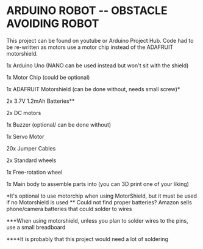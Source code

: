 # ARDUINO ROBOT -- OBSTACLE AVOIDING ROBOT

  This project can be found on youtube or Arduino Project Hub. Code had to be re-written as motors use a motor chip instead of the ADAFRUIT
motorshield.

1x Arduino Uno (NANO can be used instead but won't sit with the shield)

1x Motor Chip (could be optional)

1x ADAFRUIT Motorshield (can be done without, needs small screw)*

2x 3.7V 1.2mAh Batteries**

2x DC motors

1x Buzzer (optional/ can be done without)

1x Servo Motor

20x Jumper Cables

2x Standard wheels

1x Free-rotation wheel

1x Main body to assemble parts into (you can 3D print one of your liking)


*It's optional to use motorchip when using MotorShield, but it must be used if no Motorshield is used
** Could not find proper batteries? Amazon sells phone/camera batteries that could solder to wires


***When using motorshield, unless you plan to solder wires to the pins, use a small breadboard

****It is probably that this project would need a lot of soldering
